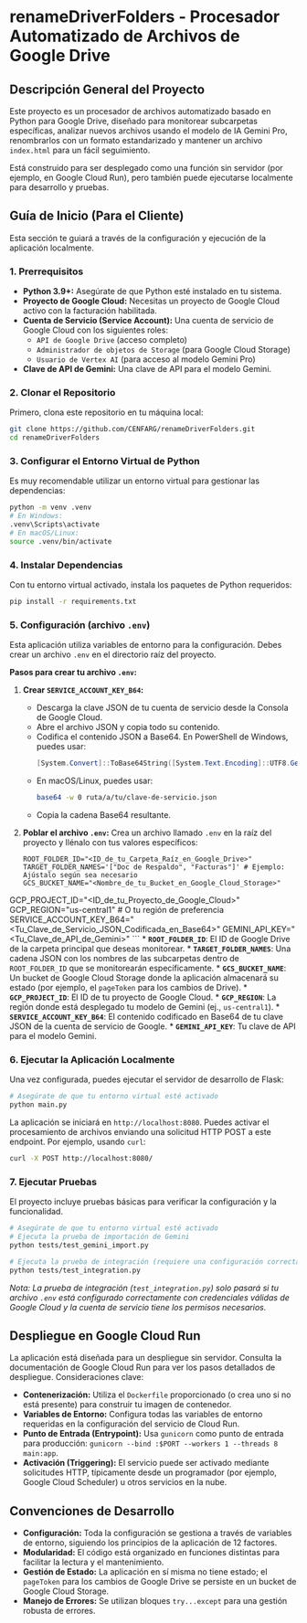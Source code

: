 # renameDriverFolders - Procesador Automatizado de Archivos de Google Drive

## Descripción General del Proyecto

Este proyecto es un procesador de archivos automatizado basado en Python para Google Drive, diseñado para monitorear subcarpetas específicas, analizar nuevos archivos usando el modelo de IA Gemini Pro, renombrarlos con un formato estandarizado y mantener un archivo `index.html` para un fácil seguimiento.

Está construido para ser desplegado como una función sin servidor (por ejemplo, en Google Cloud Run), pero también puede ejecutarse localmente para desarrollo y pruebas.

## Guía de Inicio (Para el Cliente)

Esta sección te guiará a través de la configuración y ejecución de la aplicación localmente.

### 1. Prerrequisitos

*   **Python 3.9+:** Asegúrate de que Python esté instalado en tu sistema.
*   **Proyecto de Google Cloud:** Necesitas un proyecto de Google Cloud activo con la facturación habilitada.
*   **Cuenta de Servicio (Service Account):** Una cuenta de servicio de Google Cloud con los siguientes roles:
    *   `API de Google Drive` (acceso completo)
    *   `Administrador de objetos de Storage` (para Google Cloud Storage)
    *   `Usuario de Vertex AI` (para acceso al modelo Gemini Pro)
*   **Clave de API de Gemini:** Una clave de API para el modelo Gemini.

### 2. Clonar el Repositorio

Primero, clona este repositorio en tu máquina local:

```bash
git clone https://github.com/CENFARG/renameDriverFolders.git
cd renameDriverFolders
```

### 3. Configurar el Entorno Virtual de Python

Es muy recomendable utilizar un entorno virtual para gestionar las dependencias:

```bash
python -m venv .venv
# En Windows:
.venv\Scripts\activate
# En macOS/Linux:
source .venv/bin/activate
```

### 4. Instalar Dependencias

Con tu entorno virtual activado, instala los paquetes de Python requeridos:

```bash
pip install -r requirements.txt
```

### 5. Configuración (archivo `.env`)

Esta aplicación utiliza variables de entorno para la configuración. Debes crear un archivo `.env` en el directorio raíz del proyecto.

**Pasos para crear tu archivo `.env`:**

1.  **Crear `SERVICE_ACCOUNT_KEY_B64`:**
    *   Descarga la clave JSON de tu cuenta de servicio desde la Consola de Google Cloud.
    *   Abre el archivo JSON y copia todo su contenido.
    *   Codifica el contenido JSON a Base64. En PowerShell de Windows, puedes usar:
        ```powershell
        [System.Convert]::ToBase64String([System.Text.Encoding]::UTF8.GetBytes((Get-Content -Raw "ruta\a\tu\clave-de-servicio.json")))
        ```
    *   En macOS/Linux, puedes usar:
        ```bash
        base64 -w 0 ruta/a/tu/clave-de-servicio.json
        ```
    *   Copia la cadena Base64 resultante.

2.  **Poblar el archivo `.env`:** Crea un archivo llamado `.env` en la raíz del proyecto y llénalo con tus valores específicos:

    ```
    ROOT_FOLDER_ID="<ID_de_tu_Carpeta_Raíz_en_Google_Drive>"
    TARGET_FOLDER_NAMES='["Doc de Respaldo", "Facturas"]' # Ejemplo: Ajústalo según sea necesario
    GCS_BUCKET_NAME="<Nombre_de_tu_Bucket_en_Google_Cloud_Storage>"
GCP_PROJECT_ID="<ID_de_tu_Proyecto_de_Google_Cloud>"
GCP_REGION="us-central1" # O tu región de preferencia
SERVICE_ACCOUNT_KEY_B64="<Tu_Clave_de_Servicio_JSON_Codificada_en_Base64>"
GEMINI_API_KEY="<Tu_Clave_de_API_de_Gemini>"
    ```
    *   **`ROOT_FOLDER_ID`**: El ID de Google Drive de la carpeta principal que deseas monitorear.
    *   **`TARGET_FOLDER_NAMES`**: Una cadena JSON con los nombres de las subcarpetas dentro de `ROOT_FOLDER_ID` que se monitorearán específicamente.
    *   **`GCS_BUCKET_NAME`**: Un bucket de Google Cloud Storage donde la aplicación almacenará su estado (por ejemplo, el `pageToken` para los cambios de Drive).
    *   **`GCP_PROJECT_ID`**: El ID de tu proyecto de Google Cloud.
    *   **`GCP_REGION`**: La región donde está desplegado tu modelo de Gemini (ej., `us-central1`).
    *   **`SERVICE_ACCOUNT_KEY_B64`**: El contenido codificado en Base64 de tu clave JSON de la cuenta de servicio de Google.
    *   **`GEMINI_API_KEY`**: Tu clave de API para el modelo Gemini.

### 6. Ejecutar la Aplicación Localmente

Una vez configurada, puedes ejecutar el servidor de desarrollo de Flask:

```bash
# Asegúrate de que tu entorno virtual esté activado
python main.py
```

La aplicación se iniciará en `http://localhost:8080`. Puedes activar el procesamiento de archivos enviando una solicitud HTTP POST a este endpoint. Por ejemplo, usando `curl`:

```bash
curl -X POST http://localhost:8080/
```

### 7. Ejecutar Pruebas

El proyecto incluye pruebas básicas para verificar la configuración y la funcionalidad.

```bash
# Asegúrate de que tu entorno virtual esté activado
# Ejecuta la prueba de importación de Gemini
python tests/test_gemini_import.py

# Ejecuta la prueba de integración (requiere una configuración correcta del .env y acceso a Google Cloud)
python tests/test_integration.py
```
*Nota: La prueba de integración (`test_integration.py`) solo pasará si tu archivo `.env` está configurado correctamente con credenciales válidas de Google Cloud y la cuenta de servicio tiene los permisos necesarios.*

## Despliegue en Google Cloud Run

La aplicación está diseñada para un despliegue sin servidor. Consulta la documentación de Google Cloud Run para ver los pasos detallados de despliegue. Consideraciones clave:

*   **Contenerización:** Utiliza el `Dockerfile` proporcionado (o crea uno si no está presente) para construir tu imagen de contenedor.
*   **Variables de Entorno:** Configura todas las variables de entorno requeridas en la configuración del servicio de Cloud Run.
*   **Punto de Entrada (Entrypoint):** Usa `gunicorn` como punto de entrada para producción: `gunicorn --bind :$PORT --workers 1 --threads 8 main:app`.
*   **Activación (Triggering):** El servicio puede ser activado mediante solicitudes HTTP, típicamente desde un programador (por ejemplo, Google Cloud Scheduler) u otros servicios en la nube.

## Convenciones de Desarrollo

*   **Configuración:** Toda la configuración se gestiona a través de variables de entorno, siguiendo los principios de la aplicación de 12 factores.
*   **Modularidad:** El código está organizado en funciones distintas para facilitar la lectura y el mantenimiento.
*   **Gestión de Estado:** La aplicación en sí misma no tiene estado; el `pageToken` para los cambios de Google Drive se persiste en un bucket de Google Cloud Storage.
*   **Manejo de Errores:** Se utilizan bloques `try...except` para una gestión robusta de errores.